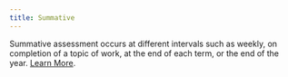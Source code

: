 ```yaml
---
title: Summative
---
```

Summative assessment occurs at different intervals such as weekly, on completion of a topic of work, at the end of each term, or the end of the year. [Learn&nbsp;More]({{base.url}}/docs/classteacher/assessment/summative).